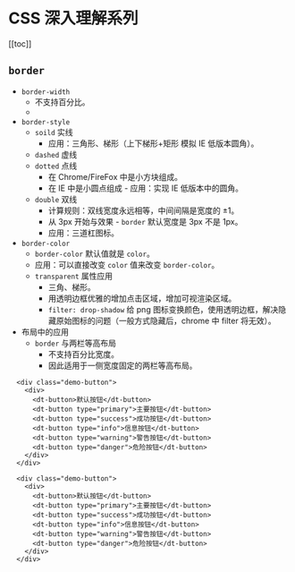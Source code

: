 # CSS 深入理解系列

[[toc]]

## `border`

- `border-width`
	+ 不支持百分比。
	+ 
- `border-style`
	+ `soild` 实线
		* 应用：三角形、梯形（上下梯形+矩形 模拟 IE 低版本圆角）。
	+ `dashed` 虚线
	+ `dotted` 点线
		* 在 Chrome/FireFox 中是小方块组成。
		* 在 IE 中是小圆点组成 - 应用：实现 IE 低版本中的圆角。
	+ `double` 双线 
		* 计算规则：双线宽度永远相等，中间间隔是宽度的 ±1。
		* 从 3px 开始与效果 - `border` 默认宽度是 3px 不是 1px。
		* 应用：三道杠图标。
- `border-color`
	+ `border-color` 默认值就是 `color`。
	+ 应用：可以直接改变 `color` 值来改变 `border-color`。
	+ `transparent` 属性应用
		* 三角、梯形。
		* 用透明边框优雅的增加点击区域，增加可视渲染区域。
		* `filter: drop-shadow` 给 png 图标变换颜色，使用透明边框，解决隐藏原始图标的问题（一般方式隐藏后，chrome 中 filter 将无效）。
- 布局中的应用
	+ `border` 与两栏等高布局
		* 不支持百分比宽度。
		* 因此适用于一侧宽度固定的两栏等高布局。

<demo title="基本用法" description="基本按钮用法">
  <template slot="html">
    <imooc-css-deep-border></imooc-css-deep-border>
  </template>

```vue
  <div class="demo-button">
    <div>
      <dt-button>默认按钮</dt-button>
      <dt-button type="primary">主要按钮</dt-button>
      <dt-button type="success">成功按钮</dt-button>
      <dt-button type="info">信息按钮</dt-button>
      <dt-button type="warning">警告按钮</dt-button>
      <dt-button type="danger">危险按钮</dt-button>
    </div>
  </div>
```

</demo>

<demo title="基本用法" description="基本按钮用法" column>
  <template slot="html">
    <imooc-css-deep-border></imooc-css-deep-border>
  </template>

```vue
  <div class="demo-button">
    <div>
      <dt-button>默认按钮</dt-button>
      <dt-button type="primary">主要按钮</dt-button>
      <dt-button type="success">成功按钮</dt-button>
      <dt-button type="info">信息按钮</dt-button>
      <dt-button type="warning">警告按钮</dt-button>
      <dt-button type="danger">危险按钮</dt-button>
    </div>
  </div>
```

</demo>
